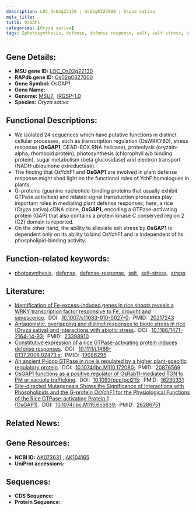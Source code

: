 ```yaml
---
description: LOC_Os02g22130 ; Os02g0327000 ; Oryza sativa
meta_title:
title: OsGAP1
categories: [Oryza sativa]
tags: [photosynthesis, defense, defense response, salt, salt stress, stress]
---
```


## Gene Details:
- **MSU gene ID:** [LOC_Os02g22130](http://rice.uga.edu/cgi-bin/ORF_infopage.cgi?orf=LOC_Os02g22130)  
- **RAPdb gene ID:** [Os02g0327000](https://rapdb.dna.affrc.go.jp/locus/?name=Os02g0327000)  
- **Gene Symbol:** OsGAP1
- **Gene Name:**
- **Genome:**  [MSU7](http://rice.uga.edu/),&nbsp;&nbsp;[IRGSP-1.0](https://rapdb.dna.affrc.go.jp/download/irgsp1.html)
- **Species:** *Oryza sativa*

## Functional Descriptions:
   - We isolated 24 sequences which have putative functions in distinct cellular processes, such as transcription regulation (OsWRKY80), stress response (**OsGAP1**, DEAD-BOX RNA helicase), proteolysis (oryzain-alpha, rhomboid protein), photosynthesis (chlorophyll a/b binding protein), sugar metabolism (beta glucosidase) and electron transport (NADH ubiquinone oxireductase).
   - The finding that OsYchF1 and **OsGAP1** are involved in plant defense response might shed light on the functional roles of YchF homologues in plants.
   - G-proteins (guanine nucleotide-binding proteins that usually exhibit GTPase activities) and related signal transduction processes play important roles in mediating plant defense responses; here, a rice (Oryza sativa) cDNA clone, **OsGAP1**, encoding a GTPase-activating protein (GAP) that also contains a protein kinase C conserved region 2 (C2) domain is reported.
   - On the other hand, the ability to alleviate salt stress by **OsGAP1** is dependent only on its ability to bind OsYchF1 and is independent of its phospholipid-binding activity.

## Function-related keywords:
   - [photosynthesis](/tags/photosynthesis/),&nbsp;&nbsp;[defense](/tags/defense/),&nbsp;&nbsp;[defense-response](/tags/defense-response/),&nbsp;&nbsp;[salt](/tags/salt/),&nbsp;&nbsp;[salt-stress](/tags/salt-stress/),&nbsp;&nbsp;[stress](/tags/stress/)

## Literature:
   - [Identification of Fe-excess-induced genes in rice shoots reveals a WRKY transcription factor responsive to Fe, drought and senescence](https://www.doi.org/10.1007/s11033-010-0027-0).&nbsp;&nbsp;DOI:&nbsp;&nbsp;[10.1007/s11033-010-0027-0](https://www.doi.org/10.1007/s11033-010-0027-0);&nbsp;&nbsp;PMID:&nbsp;&nbsp;[20217243](https://pubmed.ncbi.nlm.nih.gov/20217243/)
   - [Antagonistic, overlapping and distinct responses to biotic stress in rice (Oryza sativa) and interactions with abiotic stress](https://www.doi.org/10.1186/1471-2164-14-93).&nbsp;&nbsp;DOI:&nbsp;&nbsp;[10.1186/1471-2164-14-93](https://www.doi.org/10.1186/1471-2164-14-93);&nbsp;&nbsp;PMID:&nbsp;&nbsp;[23398910](https://pubmed.ncbi.nlm.nih.gov/23398910/)
   - [Constitutive expression of a rice GTPase-activating protein induces defense responses](https://www.doi.org/10.1111/j.1469-8137.2008.02473.x).&nbsp;&nbsp;DOI:&nbsp;&nbsp;[10.1111/j.1469-8137.2008.02473.x](https://www.doi.org/10.1111/j.1469-8137.2008.02473.x);&nbsp;&nbsp;PMID:&nbsp;&nbsp;[19086295](https://pubmed.ncbi.nlm.nih.gov/19086295/)
   - [An ancient P-loop GTPase in rice is regulated by a higher plant-specific regulatory protein](https://www.doi.org/10.1074/jbc.M110.172080).&nbsp;&nbsp;DOI:&nbsp;&nbsp;[10.1074/jbc.M110.172080](https://www.doi.org/10.1074/jbc.M110.172080);&nbsp;&nbsp;PMID:&nbsp;&nbsp;[20876569](https://pubmed.ncbi.nlm.nih.gov/20876569/)
   - [OsGAP1 functions as a positive regulator of OsRab11-mediated TGN to PM or vacuole trafficking](https://www.doi.org/10.1093/pcp/pci215).&nbsp;&nbsp;DOI:&nbsp;&nbsp;[10.1093/pcp/pci215](https://www.doi.org/10.1093/pcp/pci215);&nbsp;&nbsp;PMID:&nbsp;&nbsp;[16230331](https://pubmed.ncbi.nlm.nih.gov/16230331/)
   - [Site-directed Mutagenesis Shows the Significance of Interactions with Phospholipids and the G-protein OsYchF1 for the Physiological Functions of the Rice GTPase-activating Protein 1 (OsGAP1)](https://www.doi.org/10.1074/jbc.M115.655639).&nbsp;&nbsp;DOI:&nbsp;&nbsp;[10.1074/jbc.M115.655639](https://www.doi.org/10.1074/jbc.M115.655639);&nbsp;&nbsp;PMID:&nbsp;&nbsp;[26286751](https://pubmed.ncbi.nlm.nih.gov/26286751/)

## Related News:

## Gene Resources:
- **NCBI ID:**  [AK073631](http://www.ncbi.nlm.nih.gov/nuccore/AK073631)&nbsp;,&nbsp;[AK104165](http://www.ncbi.nlm.nih.gov/nuccore/AK104165)
- **UniProt accessions:** [](https://www.uniprot.org/uniprotkb//entry)

## Sequences:
- **CDS Sequence:**
- **Protein Sequence:**
